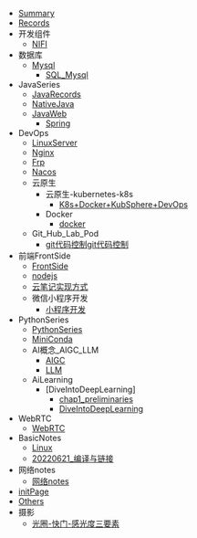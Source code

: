 <!-- docs/_sidebar.md -->
* [Summary](/Summary.md)
* [Records](/Records/)
* 开发组件
  * [NIFI](/大数据开发组件/NIFI.md)
* 数据库
  * [Mysql](/数据库/Mysql/)
    * [SQL_Mysql](/数据库/Mysql/SQL_Mysql.md)
* JavaSeries
  * [JavaRecords](/JavaSeries/Records.md)
  * [NativeJava](/JavaSeries/NativeJava.md)
  * [JavaWeb](/JavaSeries/JavaWeb/)
    * [Spring](/JavaSeries/JavaWeb/Spring相关.md)
* DevOps
  * [LinuxServer](/DevOps/LinuxServer.md)
  * [Nginx](/DevOps/Nginx.md)
  * [Frp](/DevOps/Frp.md)
  * [Nacos](/DevOps/Nacos.md)
  * 云原生
    * 云原生-kubernetes-k8s
      * [K8s+Docker+KubSphere+DevOps](/DevOps/云原生/云原生-kubernetes-k8s/K8s+Docker+KubSphere+DevOps.md)
    * Docker
      * [docker](/DevOps/云原生/Docker/docker.md)
  * Git_Hub_Lab_Pod
    * [git代码控制git代码控制](/DevOps/Git_Hub_Lab_Pod/git代码控制.md)
* 前端FrontSide
  * [FrontSide](/前端FrontSide/FrontSide.md)
  * [nodejs](/前端FrontSide/nodejs.md)
  * [云笔记实现方式](/前端FrontSide/云笔记实现方式)
  * 微信小程序开发
    * [小程序开发](/前端FrontSide/微信小程序开发/小程序开发.md)
* PythonSeries
  * [PythonSeries](/PythonSeries/PythonSeries.md)
  * [MiniConda](/PythonSeries/MiniConda.md)
  * AI概念_AIGC_LLM
    * [AIGC](/PythonSeries/AI概念_AIGC_LLM/AIGC.md)
    * [LLM](/PythonSeries/AI概念_AIGC_LLM/LLM.md)
  * AiLearning
    * [DiveIntoDeepLearning]
      * [chap1_preliminaries](/PythonSeries/AiLearning/DiveIntoDeepLearning/chap1_preliminaries.md)
      * [DiveIntoDeepLearning](/PythonSeries/AiLearning/DiveIntoDeepLearning/DiveIntoDeepLearning.md)
* WebRTC
  * [WebRTC](/WebRTC/WebRTC.md)
* BasicNotes
  * [Linux](/BasicNotes/Linux.md)
  * [20220621_编译与链接](/BasicNotes/编译与链接/20220621_编译与链接.md)
* 网络notes
  * [网络notes](/网络notes/网络notes.md)
* [initPage](/initPage.md)
* [Others](/Others.md)
* 摄影
  * [光圈-快门-感光度三要素](/摄影/光圈-快门-感光度三要素.md)
  